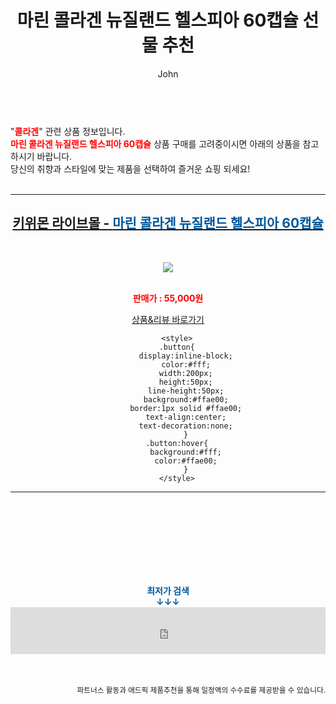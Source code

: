 ﻿---
layout: post
title:  "마린 콜라겐 뉴질랜드 헬스피아 60캡슐 선물 추천"
author: John
categories: [ 콜라겐 ]
tags: [ 콜라겐, 콜라겐 효능, 콜라겐 추천, 콜라겐 부작용, 콜라겐 먹는 시간, 콜라겐 단백질, 콜라겐 종류, 콜라겐 주사, 콜라겐가격, 콜라겐 효과 ]
image: https://kiwimonlive.com/web/product/medium/202208/aa4a563b0780b77f16bf896b8aaf7683.jpg 
description: "마린 콜라겐 뉴질랜드 헬스피아 60캡슐 선물 추천 관련 상품으로 가장 고객 선호도가 높은 제품입니다."
toc: true
toc_sticky: true
---

<br>
"<b><font color='#ff0000'>콜라겐</font></b>" 관련 상품 정보입니다.
<br>
<b><font color='#ff0000'>마린 콜라겐 뉴질랜드 헬스피아 60캡슐</font></b> 상품 구매를 고려중이시면 아래의 상품을 참고하시기 바랍니다.
<br>
당신의 취향과 스타일에 맞는 제품을 선택하여 즐거운 쇼핑 되세요!
<br><br>
<hr>
<p>
    
<center><h2><a href="https://nico.kr/ATQOde" target="_blank"><b>키위몬 라이브몰 - <font color='#01579B'>마린 콜라겐 뉴질랜드 헬스피아 60캡슐</font></b></a></h2><br>

<a href="https://nico.kr/ATQOde" target="_blank"><img src="https://kiwimonlive.com/web/product/medium/202208/aa4a563b0780b77f16bf896b8aaf7683.jpg"></a><br><br>

<b><font color='#ff0000'>판매가 : 55,000원 </font></b><br>

<a href="https://nico.kr/ATQOde" target="_blank" class="button">상품&리뷰 바로가기</a><p>

        <style>
        .button{
            display:inline-block;
            color:#fff;
            width:200px;
            height:50px;
            line-height:50px;
            background:#ffae00;
            border:1px solid #ffae00;
            text-align:center;
            text-decoration:none;
            }
        .button:hover{
            background:#fff;
            color:#ffae00;
            }
        </style>

<hr>

<br><br><br><br><br><br><br>
<center><b><font color='#01579B' size='medium'>최저가 검색<br>
↓↓↓</font></b></center>
<center><iframe src="https://coupa.ng/b1Tbjx" width="100%" height="75" frameborder="0" scrolling="no" referrerpolicy="unsafe-url"></iframe></center>
<br><br>
<p>
<small>
    <div align="right">파트너스 활동과 애드픽 제품추천을 통해 일정액의 수수료를 제공받을 수 있습니다.</div>
</small>
</p>
